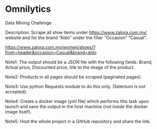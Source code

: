 # Omnilytics

Data Mining Challenge

Description:
Scrape all shoe items under https://www.zalora.com.my/ 
website and for the brand “Aldo” under the filter “Occasion” “Casual”.

https://www.zalora.com.my/women/shoes/?from=header&occasion=Casual&brand=aldo

Note1: The output should be a JSON file with the following fields:
Brand, Actual price, Discounted price, link to the image of the product.

Note2: Products in all pages should be scraped (paginated pages).

Note3: Use python Requests module to do this only. (Selenium is not accepted).

Note4: Create a docker image (yml file) which performs this task upon launch and save the output in the host machine (not inside the docker image itself).

Note5: Host the whole project in a GitHub repository and share the link.
